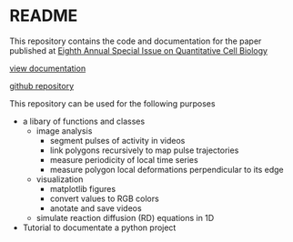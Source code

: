 # README

This repository contains the code and documentation for the paper published at [Eighth Annual Special Issue on Quantitative Cell Biology](https://www.molbiolcell.org/doi/abs/10.1091/mbc.E21-11-0542)

[view documentation](https://baixue0.github.io/excitability/)

[github repository](https://github.com/baixue0/excitability)

This repository can be used for the following purposes
* a libary of functions and classes 
    + image analysis
        - segment pulses of activity in videos
        - link polygons recursively to map pulse trajectories
        - measure periodicity of local time series
        - measure polygon local deformations perpendicular to its edge
    + visualization
        - matplotlib figures
        - convert values to RGB colors
        - anotate and save videos
    + simulate reaction diffusion (RD) equations in 1D
* Tutorial to documentate a python project

